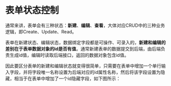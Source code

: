 # 表单状态控制
通常来讲，表单会有三种状态：<b>新建</b>、<b>编辑</b>、<b>查看</b>，大体对应CRUD中的三种业务逻辑，即Create、Update、Read。

表单在新建状态、编辑状态，数据绑定字段都是可操作、可录入的，<b>新建和编辑的差别在于表单数据对象的id是否有值</b>。通常新建表单的数据提交到后端，由后端负责生成id值，编辑时读取后端接口，返回的数据对象包含id值。

因此要区分表单的新建和编辑状态就变得很简单，只需要在表单中增加一个单行输入字段，并将字段唯一名称设置为后端对应的id属性名称，然后将该字段设置为隐藏，相当于在表单中增加了一个id隐藏字段，如下图所示：
<ImagesVue :img-src="'/images/guide4/guide4-1.png'" />
